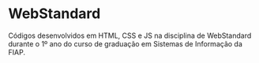# WebStandard
Códigos desenvolvidos em HTML, CSS e JS na disciplina de WebStandard durante o 1º ano do curso de graduação em Sistemas de Informação da FIAP.
